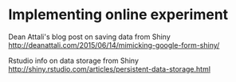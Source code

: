# Implementing online experiment

Dean Attali's blog post on saving data from Shiny
<http://deanattali.com/2015/06/14/mimicking-google-form-shiny/>

Rstudio info on data storage from Shiny
<http://shiny.rstudio.com/articles/persistent-data-storage.html>